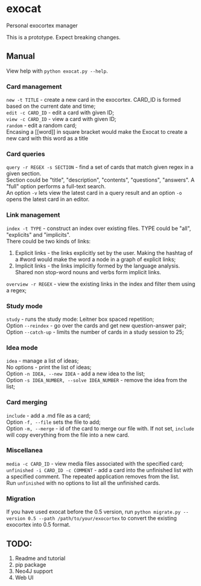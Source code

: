 # exocat
Personal exocortex manager

This is a prototype. Expect breaking changes.


## Manual

View help with `python exocat.py --help`.

### Card management
`new -t TITLE` - create a new card in the exocortex. CARD_ID is formed based on the current date and time;    
`edit -c CARD_ID` - edit a card with given ID;    
`view -c CARD_ID` - view a card with given ID;    
`random` - edit a random card;     
Encasing a [[word]] in square bracket would make the Exocat to create a new card with this word as a title

### Card queries
`query -r REGEX -s SECTION` - find a set of cards that match given regex in a given section.    
Section could be "title", "description", "contents", "questions", "answers". A "full" option performs a full-text search.   
An option `-v` lets view the latest card in a query result and an option `-o` opens the latest card in an editor.   

### Link management
`index -t TYPE` - construct an index over existing files. TYPE could be "all", "explicits" and "implicits".    
There could be two kinds of links:    
1. Explicit links - the links explicitly set by the user. Making the hashtag of a \#word would make the word a node in a graph of explicit links;   
2. Implicit links - the links implicitly formed by the language analysis. Shared non stop-word nouns and verbs form implicit links.       

`overview -r REGEX` - view the existing links in the index and filter them using a regex;    

### Study mode
`study` - runs the study mode: Leitner box spaced repetition;    
Option `--reindex` - go over the cards and get new question-answer pair;    
Option `--catch-up` - limits the number of cards in a study session to 25;    

### Idea mode
`idea` - manage a list of ideas;     
No options - print the list of ideas;      
Option `-n IDEA, --new IDEA` - add a new idea to the list;     
Option `-s IDEA_NUMBER, --solve IDEA_NUMBER` - remove the idea from the list;     

### Card merging
`include` - add a .md file as a card;         
Option `-f, --file` sets the file to add;        
Option `-m, --merge` - id of the card to merge our file with. If not set, `include` will copy everything from the file into a new card.      

### Miscellanea
`media -c CARD_ID` - view media files associated with the specified card;    
`unfinished -i CARD_ID -c COMMENT` - add a card into the unfinished list with a specified comment. The repeated application removes from the list.      
Run `unfinished` with no options to list all the unfinished cards.     

### Migration
If you have used exocat before the 0.5 version, run `python migrate.py --version 0.5 --path /path/to/your/exocortex` to convert the existing exocortex into 0.5 format.

## TODO:
1. Readme and tutorial    
2. pip package   
3. Neo4J support  
4. Web UI   

